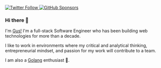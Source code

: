 <p>
  <a href="https://twitter.com/gocanto">
    <img alt="Twitter Follow" src="https://img.shields.io/twitter/follow/gocanto?style=for-the-badge">
  </a>

  <a href="https://github.com/sponsors/gocanto">
    <img alt="GitHub Sponsors" src="https://img.shields.io/static/v1?label=Sponsor&message=%E2%9D%A4&logo=GitHub&style=for-the-badge">
  </a>
</p>



### Hi there 👋

I'm <a href="https://gocanto.dev/">Gus!</a> I'm a full-stack Software Engineer who has been building web technologies for more than a decade.

I like to work in environments where my critical and analytical thinking, entrepreneurial mindset, and passion for my work will contribute to a team.


I am also a [Golang](https://github.com/voyago) enthusiast :runner:.

